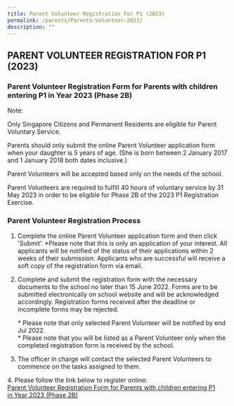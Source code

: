```yaml
---
title: Parent Volunteer Registration For P1 (2023)
permalink: /parents/Parents-Volunteer-2023/
description: ""
---
```

## PARENT VOLUNTEER REGISTRATION FOR P1 (2023)

### Parent Volunteer Registration Form for Parents with children entering P1 in Year 2023 (Phase 2B)


Note:

Only Singapore Citizens and Permanent Residents are eligible for Parent Voluntary Service.

  

Parents should only submit the online Parent Volunteer application form when your daughter is 5 years of age. (She is born between 2 January 2017 and 1 January 2018 both dates inclusive.)

  

Parent Volunteers will be accepted based only on the needs of the school.

  

Parent Volunteers are required to fulfill 40 hours of voluntary service by 31 May 2023 in order to be eligible for Phase 2B of the 2023 P1 Registration Exercise.

### Parent Volunteer Registration Process


1.  Complete the online Parent Volunteer application form and then click 'Submit'. \*Please note that this is only an application of your interest. All applicants will be notified of the status of their applications within 2 weeks of their submission. Applicants who are successful will receive a soft copy of the registration form via email.
2.  Complete and submit the registration form with the necessary documents to the school no later than 15 June 2022. Forms are to be submitted electronically on school website and will be acknowledged accordingly. Registration forms received after the deadline or incomplete forms may be rejected.  
      
    \* Please note that only selected Parent Volunteer will be notified by end Jul 2022.  
    \* Please note that you will be listed as a Parent Volunteer only when the completed registration form is received by the school.
      
    
3.  The officer in charge will contact the selected Parent Volunteers to commence on the tasks assigned to them.

4\. Please follow the link below to register online:  
[Parent Volunteer Registration Form for Parents with children entering P1 in Year 2023 (Phase 2B)](https://form.gov.sg/5e69b6721db1b700110aa173)